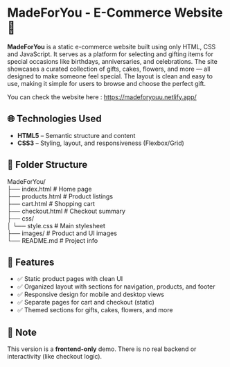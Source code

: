# MadeForYou - E-Commerce Website 🎁

**MadeForYou** is a static e-commerce website built using only HTML, CSS and JavaScript. It serves as a platform for selecting and gifting items for special occasions like birthdays, anniversaries, and celebrations. The site showcases a curated collection of gifts, cakes, flowers, and more — all designed to make someone feel special. The layout is clean and easy to use, making it simple for users to browse and choose the perfect gift.

You can check the website here : https://madeforyouu.netlify.app/

## 🌐 Technologies Used

- **HTML5** – Semantic structure and content  
- **CSS3** – Styling, layout, and responsiveness (Flexbox/Grid)

## 📁 Folder Structure

MadeForYou/  
├── index.html              # Home page  
├── products.html           # Product listings  
├── cart.html               # Shopping cart  
├── checkout.html           # Checkout summary  
├── css/  
│   └── style.css           # Main stylesheet  
├── images/                 # Product and UI images  
└── README.md               # Project info

## 🎯 Features

- ✅ Static product pages with clean UI  
- ✅ Organized layout with sections for navigation, products, and footer  
- ✅ Responsive design for mobile and desktop views  
- ✅ Separate pages for cart and checkout (static)  
- ✅ Themed sections for gifts, cakes, flowers, and more  

## 📌 Note
This version is a **frontend-only** demo. There is no real backend or interactivity (like checkout logic).
